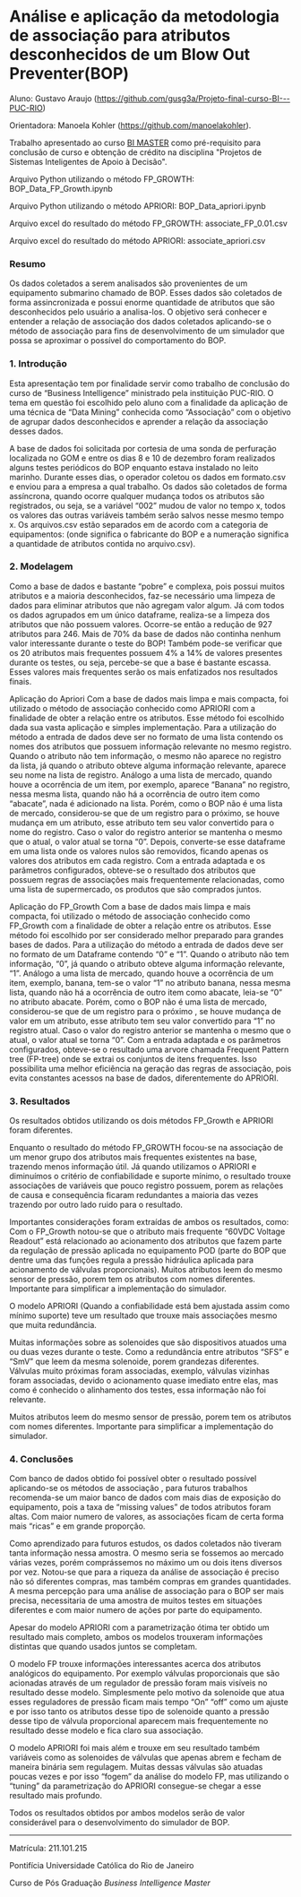 # Análise e aplicação da metodologia de associação para atributos desconhecidos de um Blow Out Preventer(BOP)

Aluno: Gustavo Araujo (https://github.com/gusg3a/Projeto-final-curso-BI---PUC-RIO)

Orientadora: Manoela Kohler (https://github.com/manoelakohler).

Trabalho apresentado ao curso [BI MASTER](https://ica.puc-rio.ai/bi-master) como pré-requisito para conclusão de curso e obtenção de crédito na disciplina "Projetos de Sistemas Inteligentes de Apoio à Decisão".

Arquivo Python utilizando o método FP_GROWTH:
BOP_Data_FP_Growth.ipynb

Arquivo Python utilizando o método APRIORI:
BOP_Data_apriori.ipynb

Arquivo excel do resultado do método FP_GROWTH:
associate_FP_0.01.csv

Arquivo excel do resultado do método APRIORI:
associate_apriori.csv

### Resumo

Os dados coletados a serem analisados são provenientes de um equipamento submarino chamado de BOP. 
Esses dados são coletados de forma assincronizada e possui enorme quantidade de atributos que são desconhecidos pelo usuário a analisa-los. O objetivo será conhecer e entender a relação de associação dos dados coletados aplicando-se o método de associação para fins de desenvolvimento de um simulador que possa se aproximar o possível do comportamento do BOP.

### 1. Introdução

Esta apresentação tem por finalidade servir como trabalho de conclusão do curso de “Business Intelligence” ministrado pela instituição PUC-RIO.
 O tema em questão foi escolhido pelo aluno com a finalidade da aplicação de uma técnica de “Data Mining” conhecida como “Associação” com o objetivo de agrupar dados desconhecidos e aprender a relação da associação desses dados.

A base de dados foi solicitada por cortesia de uma sonda de perfuração localizada no GOM e entre os dias 8 e 10 de dezembro foram realizados alguns testes periódicos do BOP enquanto estava instalado no leito marinho. Durante esses dias, o operador coletou os dados em formato.csv e enviou para a empresa a qual trabalho.
Os dados são coletados de forma assíncrona, quando ocorre qualquer mudança todos os atributos são registrados, ou seja, se a variável “002” mudou de valor no tempo x, todos os valores das outras variáveis também serão salvos nesse mesmo tempo x. Os arquivos.csv estão separados em de acordo com a categoria de equipamentos: (onde significa o fabricante do BOP e a numeração significa a quantidade de atributos contida no arquivo.csv).


### 2. Modelagem

Como a base de dados e bastante “pobre” e complexa, pois possui muitos atributos e a maioria desconhecidos, faz-se necessário uma limpeza de dados para eliminar atributos que não agregam valor algum. Já com todos os dados agrupados em um único dataframe, realiza-se a limpeza dos atributos que não possuem valores. Ocorre-se então a redução de 927 atributos para 246. Mais de 70% da base de dados não continha nenhum valor interessante durante o teste do BOP! Também pode-se verificar que os 20 atributos mais frequentes possuem 4% a 14% de valores presentes durante os testes, ou seja, percebe-se que a base é bastante escassa. Esses valores mais frequentes serão os mais enfatizados nos resultados finais.

Aplicação do Apriori
Com a base de dados mais limpa e mais compacta, foi utilizado o método de associação conhecido como APRIORI com a finalidade de obter a relação entre os atributos. Esse método foi escolhido dada sua vasta aplicação e simples implementação. 
Para a utilização do método a entrada de dados deve ser no formato de uma lista contendo os nomes dos atributos que possuem informação relevante no mesmo registro. Quando o atributo não tem informação, o mesmo não aparece no registro da lista, já quando o atributo obteve alguma informação relevante, aparece seu nome na lista de registro. Análogo a uma lista de mercado, quando houve a ocorrência de um item, por exemplo, aparece “Banana” no registro, nessa mesma lista, quando não há a ocorrência de outro item como “abacate”, nada é adicionado na lista. 
Porém, como o BOP não é uma lista de mercado, considerou-se que de um registro para o próximo, se houve mudança em um atributo, esse atributo tem seu valor convertido para o nome do registro. Caso o valor do registro anterior se mantenha o mesmo que o atual, o valor atual se torna “0”. Depois, converte-se esse dataframe em uma lista onde os valores nulos são removidos, ficando apenas os valores dos atributos em cada registro. 
Com a entrada adaptada e os parâmetros configurados, obteve-se o resultado dos atributos que possuem regras de associações mais frequentemente relacionadas, como uma lista de supermercado, os produtos que são comprados juntos.

Aplicação do FP_Growth
Com a base de dados mais limpa e mais compacta, foi utilizado o método de associação conhecido como FP_Growth com a finalidade de obter a relação entre os atributos. Esse método foi escolhido por ser considerado melhor preparado para grandes bases de dados. 
Para a utilização do método a entrada de dados deve ser no formato de um Dataframe contendo “0” e “1”. Quando o atributo não tem informação, “0”, já quando o atributo obteve alguma informação relevante, “1”. Análogo a uma lista de mercado, quando houve a ocorrência de um item, exemplo, banana, tem-se o valor “1” no atributo banana, nessa mesma lista, quando não há a ocorrência de outro item como abacate, leia-se “0” no atributo abacate. 
Porém, como o BOP não é uma lista de mercado, considerou-se que de um registro para o próximo , se houve mudança de valor em um atributo, esse atributo tem seu valor convertido para “1” no registro atual. Caso o valor do registro anterior se mantenha o mesmo que o atual, o valor atual se torna “0”. 
Com a entrada adaptada e os parâmetros configurados, obteve-se o resultado uma arvore chamada Frequent Pattern tree (FP-tree) onde se extrai os conjuntos de itens frequentes. Isso possibilita uma melhor eficiência na geração das regras de associação, pois evita constantes acessos na base de dados, diferentemente do APRIORI.

### 3. Resultados

Os resultados obtidos utilizando os dois métodos FP_Growth e APRIORI foram diferentes. 

Enquanto o resultado do método FP_GROWTH focou-se na associação de um menor grupo dos atributos mais frequentes existentes na base, trazendo menos informação útil. Já quando utilizamos o APRIORI e diminuímos o critério de confiabilidade e suporte mínimo, o resultado trouxe associações de variáveis que pouco registro possuem, porem as relações de causa e consequência ficaram redundantes a maioria das vezes trazendo por outro lado ruido para o resultado. 

Importantes considerações foram extraídas de ambos os resultados, como: 
Com o FP_Growth notou-se que o atributo mais frequente “60VDC Voltage Readout” está relacionado ao acionamento dos atributos que fazem parte da regulação de pressão aplicada no equipamento POD (parte do BOP que dentre uma das funções regula a pressão hidráulica aplicada para acionamento de válvulas proporcionais). 
Muitos atributos leem do mesmo sensor de pressão, porem tem os atributos com nomes diferentes. Importante para simplificar a implementação do simulador.

O modelo APRIORI (Quando a confiabilidade está bem ajustada assim como mínimo suporte) teve um resultado que trouxe mais associações mesmo que muita redundância. 

Muitas informações sobre as solenoides que são dispositivos atuados uma ou duas vezes durante o teste. Como a redundância entre atributos “SFS” e “SmV” que leem da mesma solenoide, porem grandezas diferentes. 
Válvulas muito próximas foram associadas, exemplo, válvulas vizinhas foram associadas, devido o acionamento quase imediato entre elas, mas como é conhecido o alinhamento dos testes, essa informação não foi relevante. 

Muitos atributos leem do mesmo sensor de pressão, porem tem os atributos com nomes diferentes. Importante para simplificar a implementação do simulador.


### 4. Conclusões


Com banco de dados obtido foi possível obter o resultado possível aplicando-se os métodos de associação , para futuros trabalhos recomenda-se um maior banco de dados com mais dias de exposição do equipamento, pois a taxa de “missing values” de todos atributos foram altas. Com maior numero de valores, as associações ficam de certa forma mais “ricas” e em grande proporção. 

Como aprendizado para futuros estudos, os dados coletados não tiveram tanta informação nessa amostra. O mesmo seria se fossemos ao mercado várias vezes, porém comprássemos no máximo um ou dois itens diversos por vez. Notou-se que para a riqueza da análise de associação é preciso não só diferentes compras, mas também compras em grandes quantidades. A mesma percepção para uma análise de associação para o BOP ser mais precisa, necessitaria de uma amostra de muitos testes em situações diferentes e com maior numero de ações por parte do equipamento.

Apesar do modelo APRIORI com a parametrização ótima ter obtido um resultado mais completo, ambos os modelos trouxeram informações distintas que quando usados juntos se completam. 

O modelo FP trouxe informações interessantes acerca dos atributos analógicos do equipamento. Por exemplo válvulas proporcionais que são acionadas através de um regulador de pressão foram mais visíveis no resultado desse modelo. Simplesmente pelo motivo da solenoide que atua esses reguladores de pressão ficam mais tempo “On” “off” como um ajuste e por isso tanto os atributos desse tipo de solenoide quanto a pressão desse tipo de válvula proporcional aparecem mais frequentemente no resultado desse modelo e fica claro sua associação. 

O modelo APRIORI foi mais além e trouxe em seu resultado também variáveis como as solenoides de válvulas que apenas abrem e fecham de maneira binária sem regulagem. Muitas dessas válvulas são atuadas poucas vezes e por isso “fogem” da análise do modelo FP, mas utilizando o “tuning” da parametrização do APRIORI consegue-se chegar a esse resultado mais profundo. 

Todos os resultados obtidos por ambos modelos serão de valor considerável para o desenvolvimento do simulador de BOP. 

---

Matrícula: 211.101.215

Pontifícia Universidade Católica do Rio de Janeiro

Curso de Pós Graduação *Business Intelligence Master*
